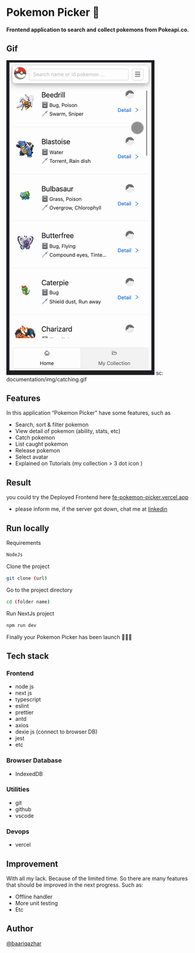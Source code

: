 # Pokemon Picker 🎒

#### Frontend application to search and collect pokemons from Pokeapi.co.

## Gif

![alt text](https://github.com/BaariqAzhar/fe-pokemon-picker/blob/main/documentation/img/catching.gif?raw=true)
sc: documentation/img/catching.gif

## Features

In this application “Pokemon Picker” have some features, such as

-   Search, sort & filter pokemon
-   View detail of pokemon (ability, stats, etc)
-   Catch pokemon
-   List caught pokemon
-   Release pokemon
-   Select avatar
-   Explained on Tutorials (my collection > 3 dot icon )

## Result

you could try the Deployed Frontend here [fe-pokemon-picker.vercel.app](https://fe-pokemon-picker.vercel.app/)

-   please inform me, if the server got down, chat me at [linkedin](https://www.linkedin.com/in/baariq-azhar/)

## Run locally

Requirements

```bash
NodeJs
```

Clone the project

```bash
git clone (url)
```

Go to the project directory

```bash
cd (folder name)
```

Run NextJs project

```bash
npm run dev
```

Finally your Pokemon Picker has been launch 🚀🚀🚀

## Tech stack

### Frontend

-   node js
-   next js
-   typescript
-   eslint
-   prettier
-   antd
-   axios
-   dexie js (connect to browser DB)
-   jest
-   etc

### Browser Database

-   IndexedDB

### Utilities

-   git
-   github
-   vscode

### Devops

-   vercel

## Improvement

With all my lack. Because of the limited time. So there are many features that should be improved in the next progress. Such as:

-   Offline handler
-   More unit testing
-   Etc

## Author

[@baariqazhar](https://github.com/BaariqAzhar)
